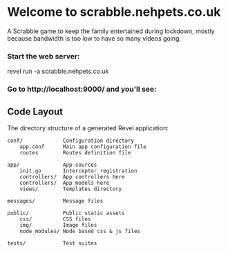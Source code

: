 # Welcome to scrabble.nehpets.co.uk

A Scrabble game to keep the family entertained during lockdown,
mostly because bandwidth is too low to have so many videos going.


### Start the web server:

  revel run -a scrabble.nehpets.co.uk

### Go to http://localhost:9000/ and you'll see:

  [demo]: https://raw.githubusercontent.com/daflad/scrabble.nehpets.co.uk/master/public/img/demo.png "Demo board"

## Code Layout

The directory structure of a generated Revel application:

    conf/             Configuration directory
        app.conf      Main app configuration file
        routes        Routes definition file

    app/              App sources
        init.go       Interceptor registration
        controllers/  App controllers here
        controllers/  App models here
        views/        Templates directory

    messages/         Message files

    public/           Public static assets
        css/          CSS files
        img/          Image files
        node_modules/ Node based css & js files

    tests/            Test suites
